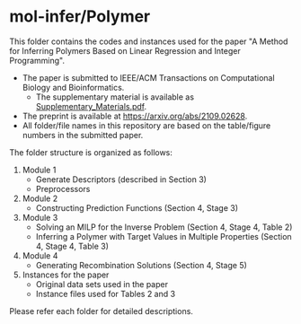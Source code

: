 # mol-infer/Polymer

This folder contains the codes and instances used for the paper "A Method for Inferring Polymers Based on Linear Regression and Integer Programming".

- The paper is submitted to IEEE/ACM Transactions on Computational Biology and Bioinformatics.
   - The supplementary material is available as [Supplementary_Materials.pdf](Supplementary_Materials.pdf). 
- The preprint is available at https://arxiv.org/abs/2109.02628.
- All folder/file names in this repository are based on the table/figure numbers in the submitted paper.


The folder structure is organized as follows:
1. Module 1
   - Generate Descriptors (described in Section 3)
   - Preprocessors
1. Module 2
   - Constructing Prediction Functions (Section 4, Stage 3)
1. Module 3
   - Solving an MILP for the Inverse Problem (Section 4, Stage 4, Table 2)
   - Inferring a Polymer with Target Values in Multiple Properties (Section 4, Stage 4, Table 3)
1. Module 4
   - Generating Recombination Solutions (Section 4, Stage 5)
1. Instances for the paper
   - Original data sets used in the paper
   - Instance files used for Tables 2 and 3
  
Please refer each folder for detailed descriptions.

